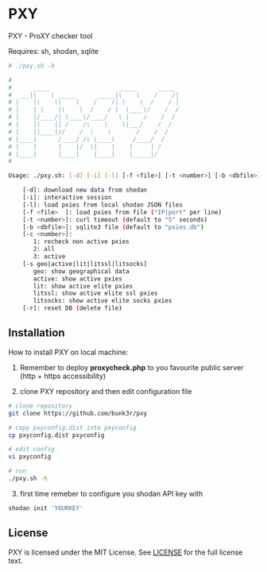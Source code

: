 # PXY

PXY - ProXY checker tool

Requires: sh, shodan, sqlite

```bash
# ./pxy.sh -h

#
#      _____                   _____      _____
#  ___|\    \ _____      _____|\    \    /    /|
# |    |\    \\    \    /    /| \    \  /    / |
# |    | |    |\    \  /    / |  \____\/    /  /
# |    |/____/| \____\/____/   \ |    /    /  /
# |    ||    || /    /\    \    \|___/    /  /
# |    ||____|//    /  \    \       /    /  /
# |____|      /____/ /\ \____\     /____/  /
# |    |      |    |/  \|    |    |     | /
# |____|      |____|    |____|    |_____|/
#

Usage: ./pxy.sh: [-d] [-i] [-l] [-f <file>] [-t <number>] [-b <dbfile>] [-c 1-3] [-s <type>] [-r]

	[-d]: download new data from shodan
	[-i]: interactive session
	[-l]: load pxies from local shodan JSON files
	[-f <file>  ]: load pxies from file ("IP|port" per line)
	[-t <number>]: curl timeout (default to "5" seconds)
	[-b <dbfile>]: sqlite3 file (default to "pxies.db")
	[-c <number>]:
	   1: recheck non active pxies
	   2: all
	   3: active
	[-s geo|active|lit|litssl|litsocks]
	   geo: show geographical data
	   active: show active pxies
	   lit: show active elite pxies
	   litssl: show active elite ssl pxies
	   litsocks: show active elite socks pxies
	[-r]: reset DB (delete file)

```

## Installation

How to install PXY on local machine:

1) Remember to deploy **proxycheck.php** to you favourite public server (http + https accessibility)

2) clone PXY repository and then edit configuration file

```bash
# clone repository
git clone https://github.com/bunk3r/pxy

# copy pxyconfig.dist into pxyconfig
cp pxyconfig.dist pxyconfig

# edit config
vi pxyconfig

# run
./pxy.sh -h
```
3) first time remeber to configure you shodan API key with

```bash
shodan init 'YOURKEY'
```

## License

PXY is licensed under the MIT License. See [LICENSE](LICENSE) for the full license text.

